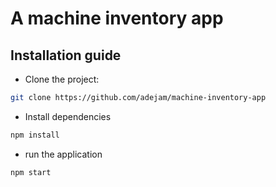 # A machine inventory app

## Installation guide

- Clone the project:

```bash
git clone https://github.com/adejam/machine-inventory-app
```

- Install dependencies
  
```bash
npm install
```

- run the application

```bash
npm start
```
